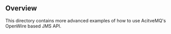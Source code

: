 ## Overview

This directory contains more advanced examples of how to use AcitveMQ's OpenWire based JMS API.
